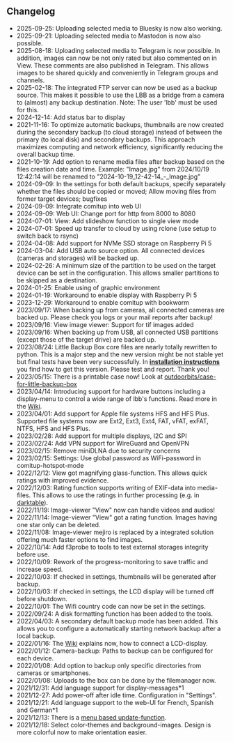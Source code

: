 <h2>Changelog</h2>
<ul>
	<li>2025-09-25: Uploading selected media to Bluesky is now also working.</li>
	<li>2025-09-21: Uploading selected media to Mastodon is now also possible.</li>
	<li>2025-08-18: Uploading selected media to Telegram is now possible. In addition, images can now be not only rated but also commented on in View. These comments are also published in Telegram. This allows images to be shared quickly and conveniently in Telegram groups and channels.</li>
	<li>2025-02-18: The integrated FTP server can now be used as a backup source. This makes it possible to use the LBB as a bridge from a camera to (almost) any backup destination. Note: The user 'lbb' must be used for this.</li>
	<li>2024-12-14: Add status bar to display</li>
	<li>2021-11-16: To optimize automatic backups, thumbnails are now created during the secondary backup (to cloud storage) instead of between the primary (to local disk) and secondary backups. This approach maximizes computing and network efficiency, significantly reducing the overall backup time.</li>
	<li>2021-10-19: Add option to rename media files after backup based on the files creation date and time. Example: &quot;Image.jpg&quot; from 2024/10/19 12:42:14 will be renamed to &quot;2024-10-19_12-42-14_-_Image.jpg&quot;</li>
	<li>2024-09-09: In the settings for both default backups, specify separately whether the files should be copied or moved; Allow moving files from former target devices; bugfixes</li>
	<li>2024-09-09: Integrate comitup into web UI</li>
	<li>2024-09-09: Web UI: Change port for http from 8000 to 8080</li>
	<li>2024-07-01: View: Add slideshow function to single view mode</li>
	<li>2024-07-01: Speed up transfer to cloud by using rclone (use setup to switch back to rsync)</li>
	<li>2024-04-08: Add support for NVMe SSD storage on Raspberry Pi 5</li>
	<li>2024-03-04: Add USB auto source option. All connected devices (cameras and storages) will be backed up.</li>
	<li>2024-02-26: A minimum size of the partition to be used on the target device can be set in the configuration. This allows smaller partitions to be skipped as a destination.</li>
	<li>2024-01-25: Enable using of graphic environment</li>
	<li>2024-01-19: Workaround to enable display with Raspberry Pi 5</li>
	<li>2023-12-29: Workaround to enable comitup with bookworm</li>
	<li>2023/09/17: When backing up from cameras, all connected cameras are backed up. Please check you logs or your mail reports after backup!</li>
	<li>2023/09/16: View image viewer: Support for tif images added</li>
	<li>2023/09/16: When backing up from USB, all connected USB partitions (except those of the target drive) are backed up.</li>
	<li>2023/08/24: Little Backup Box core files are nearly totally rewritten to python. This is a major step and the new version might be not stable yet but final tests have been very successfully. In <a href="#installation"><b>installation instructions</b></a> you find how to get this version. Please test and report. Thank you!</li>
	<li>2023/05/15: There is a printable case now! Look at <a href="https://github.com/outdoorbits/case-for-little-backup-box">outdoorbits/case-for-little-backup-box</a></li>
	<li>2023/04/14: Introducing support for hardware buttons including a display-menu to control a wide range of lbb's functions. Read more in the <a href="https://github.com/outdoorbits/little-backup-box/wiki/02a.-Displaymenu">Wiki</a>.</li>
	<li>2023/04/01: Add support for Apple file systems HFS and HFS Plus. Supported file systems now are Ext2, Ext3, Ext4, FAT, vFAT, exFAT, NTFS, HFS and HFS Plus.</li>
	<li>2023/02/28: Add support for multiple displays, I2C and SPI</li>
	<li>2023/02/24: Add VPN support for WireGuard and OpenVPN</li>
	<li>2023/02/15: Remove miniDLNA due to security concerns</li>
	<li>2023/02/15: Settings: Use global password as WiFi-password in comitup-hotspot-mode</li>
	<li>2022/12/12: View got magnifying glass-function. This allows quick ratings with improved evidence.</li>
	<li>2022/12/03: Rating function supports writing of EXIF-data into media-files. This allows to use the ratings in further processing (e.g. in <a href="https://www.darktable.org/">darktable</a>).</li>
	<li>2022/11/19: Image-viewer "View" now can handle videos and audios!</li>
	<li>2022/11/14: Image-viewer "View" got a rating function. Images having one star only can be deleted.</li>
	<li>2022/11/08: Image-viewer mejiro is replaced by a integrated solution offering much faster options to find images.</li>
	<li>2022/10/14: Add f3probe to tools to test external storages integrity before use.</li>
	<li>2022/10/09: Rework of the progress-monitoring to save traffic and increase speed.</li>
	<li>2022/10/03: If checked in settings, thumbnails will be generated after backup.</li>
	<li>2022/10/03: If checked in settings, the LCD display will be turned off before shutdown.</li>
	<li>2022/10/01: The Wifi country code can now be set in the settings.</li>
	<li>2022/09/24: A disk formatting function has been added to the tools.</li>
	<li>2022/04/03: A secondary default backup mode has been added. This allows you to configure a automatically starting network backup after a local backup.</li>
	<li>2022/01/16: The <a href="https://github.com/outdoorbits/little-backup-box/wiki/02.-Hardware">Wiki</a> explains now, how to connect a LCD-display.</li>
	<li>2022/01/12: Camera-backup: Paths to backup can be configured for each device.</li>
	<li>2022/01/08: Add option to backup only specific directories from cameras or smartphones.</li>
	<li>2022/01/08: Uploads to the box can be done by the filemanager now.</li>
	<li>2021/12/31: Add language support for display-messages*1</li>
	<li>2021/12-27: Add power-off after idle time. Configuration in "Settings".</li>
	<li>2021/12/21: Add language support to the web-UI for French, Spanish and German*1</li>
	<li>2021/12/13: There is a <a href="https://github.com/outdoorbits/little-backup-box/wiki/03.-Installation#update">menu based update-function</a>.</li>
	<li>2021/12/18: Select color-themes and background-images. Design is more colorful now to make orientation easier.</li>
</ul>
